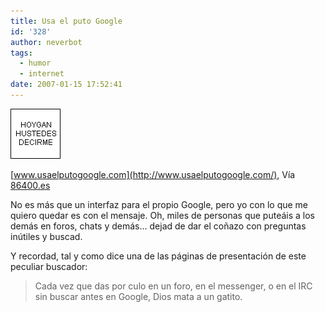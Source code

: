 ```yaml
---
title: Usa el puto Google
id: '328'
author: neverbot
tags:
  - humor
  - internet
date: 2007-01-15 17:52:41
---
```


![Hoygan](./usa-el-puto-google/Hoygan.gif "Hoygan")

[www.usaelputogoogle.com](http://www.usaelputogoogle.com/), Vía [86400.es](http://86400.es/2006/12/30/usa-el-puto-google/)

No es más que un interfaz para el propio Google, pero yo con lo que me quiero quedar es con el mensaje. Oh, miles de personas que puteáis a los demás en foros, chats y demás... dejad de dar el coñazo con preguntas inútiles y buscad.

Y recordad, tal y como dice una de las páginas de presentación de este peculiar buscador:

> Cada vez que das por culo en un foro, en el messenger, o en el IRC sin buscar antes en Google, Dios mata a un gatito.
